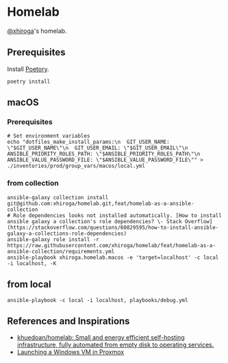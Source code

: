 # Homelab

[@xhiroga](https://github.com/xhiroga)'s homelab.


## Prerequisites

Install [Poetory](https://python-poetry.org/).

```shell
poetry install
```

## macOS

### Prerequisites

```shell
# Set environment variables
echo "dotfiles_make_install_params:\n  GIT_USER_NAME: \"$GIT_USER_NAME\"\n  GIT_USER_EMAIL: \"$GIT_USER_EMAIL\"\n  ANSIBLE_PRIORITY_ROLES_PATH: \"$ANSIBLE_PRIORITY_ROLES_PATH\"\n  ANSIBLE_VALUE_PASSWORD_FILE: \"$ANSIBLE_VALUE_PASSWORD_FILE\"" > ./inventories/prod/group_vars/macos/local.yml
```

### from collection

```shell
ansible-galaxy collection install git@github.com:xhiroga/homelab.git,feat/homelab-as-a-ansible-collection
# Role dependencies looks not installed automatically. [How to install ansible galaxy a collection's role dependencies? \- Stack Overflow](https://stackoverflow.com/questions/60829595/how-to-install-ansible-galaxy-a-collections-role-dependencies)
ansible-galaxy role install -r https://raw.githubusercontent.com/xhiroga/homelab/feat/homelab-as-a-ansible-collection/requirements.yml
ansible-playbook xhiroga.homelab.macos -e 'target=localhost' -c local -i localhost, -K
```

## from local

```shell
ansible-playbook -c local -i localhost, playbooks/debug.yml
```

## References and Inspirations

- [khuedoan/homelab: Small and energy efficient self\-hosting infrastructure, fully automated from empty disk to operating services\.](https://github.com/khuedoan/homelab)
- [Launching a Windows VM in Proxmox](https://www.youtube.com/watch?v=eyNlGAzf-L4)
